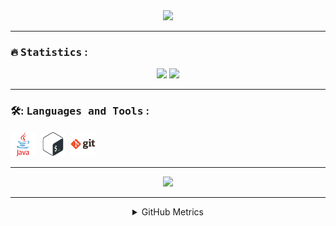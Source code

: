 <div id="header" align="center">
  <img src="https://c.tenor.com/EIgz_6bGTfIAAAAC/kusuo-saiki.gif" width="200"/>
</div>

---
### 🔥 <samp>Statistics</samp> :
<div align="center">
    <img src="https://github-readme-stats.vercel.app/api?username=iamchokerman&count_private=true&show_icons=true&theme=shades-of-purple"/>
    <img src="https://github-readme-stats.vercel.app/api/top-langs/?username=iamchokerman&layout=compact&theme=shades-of-purple" width="495"/>
</div>

---
### 🛠️: <samp>Languages and Tools</samp> :
<div>
  <img src="https://github.com/devicons/devicon/blob/master/icons/java/java-original-wordmark.svg" title="Java" alt="Java" width="40" height="40"/>&nbsp;
  <img src="https://github.com/devicons/devicon/blob/master/icons/bash/bash-original.svg" title="Bash" alt="Bash" width="40" height="40"/>&nbsp;
  <img src="https://github.com/devicons/devicon/blob/master/icons/git/git-original-wordmark.svg" title="Git" **alt="Git" width="40" height="40"/>&nbsp;
</div>

---

<div align="center">
<a href="https://discord.com/users/453579828281475084"><code><img src="https://discord.c99.nl/widget/theme-3/453579828281475084.png" height="80px"></code></a>
</div>

<hr>
<details align="center">
<summary>GitHub Metrics</summary>
  work in progress...
<img src="./github-metrics.svg">

</details>
